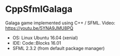 # CppSfmlGalaga
Galaga game implemented using C++ / SFML. Video: https://youtu.be/5YNA9JMU8PQ

* OS: Linux Ubuntu 16.04 (xenial)
* IDE: Code::Blocks 16.01
* SFML 2.3.2 (from default package manager)

